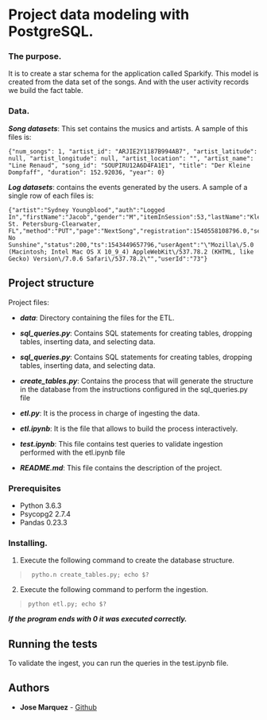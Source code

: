 # Project data modeling with PostgreSQL.

### The purpose.

It is to create a star schema for the application called Sparkify. This model is created from the data set of the songs. And with the user activity records we build the fact table.

### Data.

***Song datasets***: This set contains the musics and artists. A sample of this files is:
```
{"num_songs": 1, "artist_id": "ARJIE2Y1187B994AB7", "artist_latitude": null, "artist_longitude": null, "artist_location": "", "artist_name": "Line Renaud", "song_id": "SOUPIRU12A6D4FA1E1", "title": "Der Kleine Dompfaff", "duration": 152.92036, "year": 0}
```

***Log datasets***: contains the events generated by the users. A sample of a single row of each files is:
```
{"artist":"Sydney Youngblood","auth":"Logged In","firstName":"Jacob","gender":"M","itemInSession":53,"lastName":"Klein","length":238.07955,"level":"paid","location":"Tampa-St. Petersburg-Clearwater, FL","method":"PUT","page":"NextSong","registration":1540558108796.0,"sessionId":954,"song":"Ain't No Sunshine","status":200,"ts":1543449657796,"userAgent":"\"Mozilla\/5.0 (Macintosh; Intel Mac OS X 10_9_4) AppleWebKit\/537.78.2 (KHTML, like Gecko) Version\/7.0.6 Safari\/537.78.2\"","userId":"73"}
```

## Project structure

Project files:

* ***data***: Directory containing the files for the ETL.

* ***sql_queries.py***: Contains SQL statements for creating tables, dropping tables, inserting data, and selecting data.

* ***sql_queries.py***: Contains SQL statements for creating tables, dropping tables, inserting data, and selecting data.

* ***create_tables.py***: Contains the process that will generate the structure in the database from the instructions configured in the sql_queries.py file

* ***etl.py***: It is the process in charge of ingesting the data.

* ***etl.ipynb***: It is the file that allows to build the process interactively.

* ***test.ipynb***: This file contains test queries to validate ingestion performed with the etl.ipynb file

* ***README.md***: This file contains the description of the project.

### Prerequisites
* Python    3.6.3
* Psycopg2  2.7.4
* Pandas    0.23.3

### Installing.

1. Execute the following command to create the database structure.

> ` pytho.n create_tables.py; echo $?`

2. Execute the following command to perform the ingestion.

> `python etl.py; echo $?`

***If the program ends with 0 it was executed correctly.***

## Running the tests

To validate the ingest, you can run the queries in the test.ipynb file.

## Authors

* **Jose Marquez** - [Github](https://github.com/jmarquez42)

